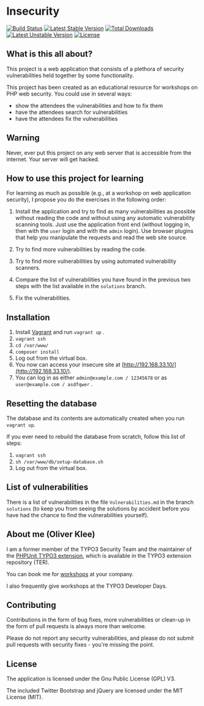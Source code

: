 # Insecurity

[![Build Status](https://travis-ci.org/oliverklee/insecurity.svg?branch=master)](https://travis-ci.org/oliverklee/insecurity)
[![Latest Stable Version](https://poser.pugx.org/oliverklee/insecurity/v/stable.svg)](https://packagist.org/packages/oliverklee/insecurity)
[![Total Downloads](https://poser.pugx.org/oliverklee/insecurity/downloads.svg)](https://packagist.org/packages/oliverklee/insecurity)
[![Latest Unstable Version](https://poser.pugx.org/oliverklee/insecurity/v/unstable.svg)](https://packagist.org/packages/oliverklee/insecurity)
[![License](https://poser.pugx.org/oliverklee/insecurity/license.svg)](https://packagist.org/packages/oliverklee/insecurity)


## What is this all about?

This project is a web application that consists of a plethora of security
vulnerabilities held together by some functionality.

This project has been created as an educational resource for workshops on
PHP web security. You could use in several ways:

* show the attendees the vulnerabilities and how to fix them
* have the attendees search for vulnerabilities
* have the attendees fix the vulnerabilities


## Warning

Never, ever put this project on any web server that is accessible from the
internet. Your server will get hacked.


## How to use this project for learning

For learning as much as possible (e.g., at a workshop on web application
security), I propose you do the exercises in the following order:

1. Install the application and try to find as many vulnerabilities as possible
   without reading the code and without using any automatic vulnerability
   scanning tools. Just use the application front end (without logging in,
   then with the `user` login and with the `admin` login). Use browser plugins
   that help you manipulate the requests and read the web site source.

2. Try to find more vulnerabilities by reading the code.

3. Try to find more vulnerabilities by using automated vulnerability scanners.

4. Compare the list of vulnerabilities you have found in the previous two steps
   with the list available in the `solutions` branch.

5. Fix the vulnerabilities.


## Installation

1. Install [Vagrant](https://www.vagrantup.com/) and run `vagrant up` .
2. `vagrant ssh`
3. `cd /var/www/`
4. `composer install`
5. Log out from the virtual box.
6. You now can access your insecure site at [http://192.168.33.10/](http://192.168.33.10/).
7. You can log in as either `admin@example.com / 12345678` or as `user@example.com / asdfqwer` .  


## Resetting the database

The database and its contents are automatically created when you run
`vagrant up`.

If you ever need to rebuild the database from scratch, follow this list of
steps:

1. `vagrant ssh`
2. `sh /var/www/db/setup-database.sh`
3. Log out from the virtual box.


## List of vulnerabilities

There is a list of vulnerabilities in the file
`Vulnerabilities.md` in the branch `solutions` (to keep
you from seeing the solutions by accident before you have had the chance to
find the vulnerabilities yourself).


## About me (Oliver Klee)

I am a former member of the TYPO3 Security Team and the maintainer of the
[PHPUnit TYPO3 extension](http://typo3.org/extensions/repository/view/phpunit),
which is available in the TYPO3 extension repository (TER).

You can book me for
[workshops](https://www.oliverklee.de/workshops/workshops.html)
at your company.

I also frequently give workshops at the TYPO3 Developer Days.


## Contributing

Contributions in the form of bug fixes, more vulnerabilities or clean-up in the
form of pull requests is always more than welcome.

Please do not report any security vulnerabilities, and please do not submit pull
requests with security fixes - you're missing the point.


## License

The application is licensed under the Gnu Public License (GPL) V3.

The included Twitter Bootstrap and jQuery are licensed under the MIT License
(MIT).
